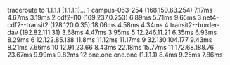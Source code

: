 traceroute to 1.1.1.1 (1.1.1.1)...
1 campus-063-254 (168.150.63.254)  7.17ms  4.67ms  3.19ms
2 cdf2-l10 (169.237.0.253)  6.89ms  5.71ms  9.65ms
3 net4-cdf2--transit2 (128.120.0.35)  18.06ms  4.58ms  4.34ms
4 transit2--border-dav (192.82.111.31)  3.68ms  4.47ms  3.95ms
5 12.246.11.21  6.35ms  6.93ms  8.29ms
6 12.122.85.138  11.8ms  11.12ms  11.17ms
9 32.130.104.177  9.43ms  8.21ms  7.66ms
10 12.91.23.66  8.43ms  22.18ms  15.77ms
11 172.68.188.76  23.67ms  9.99ms  9.82ms
12 one.one.one.one (1.1.1.1)  8.4ms  9.25ms  7.86ms